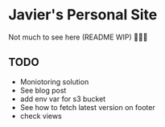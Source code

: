 # Javier's Personal Site

Not much to see here (README WIP) 🤷🏽‍♂️

## TODO

- Moniotoring solution
- See blog post
- add env var for s3 bucket
- See how to fetch latest version on footer
- check views

